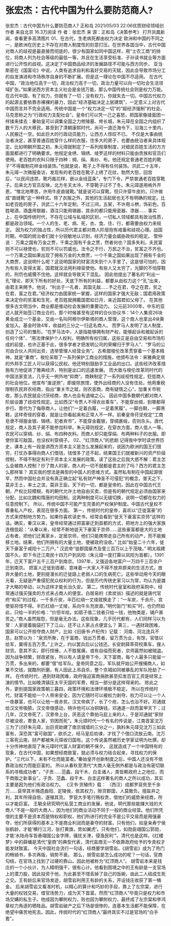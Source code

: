 # 张宏杰：古代中国为什么要防范商人?

张宏杰：古代中国为什么要防范商人?
正和岛
2021/05/03 22:06优质财经领域创作者  来自北京
16.3万阅读
作 者：张宏杰
来 源：正和岛《决策参考》
打开凤凰新闻，查看更多高清图片
01、在古代，生老病死都由权力决定
欧洲和中国的不同之一，是欧洲在历史上不存在对商人制度性的刻意打压。在世界各国当中，古代中国对商人的歧视是最直接而彻底的，很少有国家如同中国这样，用“士农工商”的排位，将商人列为社会等级的最低一等，并且在生活享受标准、子孙读书就业等方面进行公开性的歧视。这决定了中国商品经济的发展路径不可能与西方同步。
亚当·斯密在《国富论》中说，人类有追求自利和喜好交易的天赋，因此会导致市场分工的自发演进和市场秩序自身的不断扩展。但是这一理论在中国不尽适用。
在古代中国，“政治地位高于一切，政治权力高于一切，政治力量可以向一切社会生活领域扩张。”如果说西方资本主义社会是金钱万能，那么中国传统社会则是权力万能。
在古代中国，有了权力，你就有了一切；没有权力，你就失去一切。中国古代权力的起源主要依靠赤裸裸的暴力，因此“经济基础决定上层建筑”，一定意义上对古代中国而言并不完全适用。传统中国是一个“权力决定一切”的“超经济强制”的社会。马克思称之为“行政权力支配社会”。皇帝们可以凭一己之喜怒，把国家像揉面团一样揉来揉去：秦始皇可以调集全国之力修陵墓、修长城，朱元璋在全国之内组织了数千万人的大移民，甚至到了清朝康熙时代，尚可一道迁海令下，沿海三十里内，人民搬迁一空。如此巨大的行政动员能力，让西方人惊叹不已。
不仅是大事由统治者决定，甚至普通百姓穿什么样的衣服，住多大的房子，也要由统治者来具体规定。比如明朝开国之初，朱元璋就制定了一系列规章制度，对细民百姓生活的方方面面都进行了明确要求。他规定金绣、锦绣、绫罗这样的材料只能由贵族和官员们使用。老百姓的衣料只限于四种：绸、绢、素纱、布。他还规定普通老百姓的靴子“不得裁制花样金线装饰。”也就是说，靴子上不得有任何装饰。洪武二十五年，朱元璋一次微服查访，发现有的老百姓在靴子上绣了花纹，勃然大怒，回宫后，“以民间违禁，靴巧裁花样，嵌以金线蓝条”，专门下令，严禁普通老百姓穿靴子。后来北方官员反映，北方冬天太冷，不穿靴子过不了冬。朱元璋遂用格外开恩，“惟北地寒苦，许用牛皮直缝靴。”就是说可以穿靴，但只许穿牛皮的，只许做成“直缝靴”这一种样式。除了衣服之外，其他的生活起居也无不有明确的规定。比如老百姓的房子，洪武二十六年定制，不过三间，五架，不许用斗栱，饰彩色。百姓喝酒，酒盏用银器，酒注只能用锡器，其余的都只能用瓷器、漆器……
事实上，在中国传统时代，不存在公域与私域的区别，一切私人领域都具有政治性质，都是政治领域。一个人的生、老、病、死，衣、食、住、行，都需要由权力来规定。
因为权力的独占性，所以历代君主都对商人阶层抱有戒备和歧视心理。战国时期，中国的统治者们就十分锐敏地认识到，经济力量会威胁政权的稳定。
管仲说：
万乘之国有万金之贾，千乘之国有千金之贾，然者何也？国多失利。夫民富则不可以禄使也，贫则不可以罚威也。法令之不行，万民之不治，贫富之不齐也。
一个万乘之国如果出现了拥有万金的大商贾，一个千乘之国如果出现了拥有千金的大商贾，这说明什么呢？这说明国家的财富流失到个人手里了。这是很可怕的，因为有些人变得太富，国君就没法用利禄驱使他。有些人又太穷了，光脚的不怕穿鞋的，刑罚也威慑不住他。这样就会导致天下混乱。
因此他提出了著名的“利出一孔”理论，即天下所有的好处，天底下所有的利益，都要从由权力这个“孔”出来，由君主来赐予。他说，“利出于一孔者，其国无敌……予之在君，夺之在君，贫之在君，富之在君。”经济权力由国家统一掌握，这样的国家才强大无敌；国君用政策来决定你的贫富和生死，老百姓就拥戴国君如日月，亲近国君如父母了。
在其他很多古文明当中，商业都是推动社会发展的重要动力。
公元前3000年，中东的亚述人就开始签订商业合约，那个时候甚至有这样的合伙协议书：14个人集资26块黄金成立一个基金，交由一名叫阿穆尔伊斯塔的商人管理，这个商人也拿出4块黄金加入。基金时效4年，收益的三分之一归这名商人。
而罗马人发明了法人制度，创造了公司的雏形。“在罗马法中，人是指能够拥有财产权，能够起诉和被起诉的任何个体”、“用法律保护个人权利，明确所有权归属，这些正是自由交易和市场形成的前提，也许正基于此，很多学者才把发明公司的荣耀归于罗马人”、“罗马的公司由合伙人共同出资，选举管理人经营业务”。
古希腊梭伦改革贯穿着一个基本精神，就是“重商”。梭伦采取了一系列保护工商业的措施，他颁布法令：来雅典定居的外邦手工匠人可以获得公民权。他还特别鼓励手工业品的出口。这些经济改革措施有力地促进了雅典经济，特别是出口的迅速发展。
而大致与梭伦改革同时代的中国法家变法，几乎无一例外地“抑商”。商鞅制定了一系列歧视性规定，贬低商人的社会地位。他宣布“废逆旅”，即废除旅馆，使外出经商的人没有住处。他用重税限制农民弃农经商，指出“重关市之赋，则农恶商，商有疑惰之心”，加重关市税收，那么农民就会讨厌经商，商人也会有退缩之心。
因此中国多数朝代都对商人阶层设置了歧视性规定。比如西汉“令贾人不得衣丝乘车”，不能穿丝绸，到哪都得步行。晋代为了侮辱商人，让他们“一足着白履，一足着黑履”，一脚白鞋，一脚黑鞋，这样奇怪的穿着，就是让你看起来和正常人不一样。前秦皇帝苻坚规定“工商皂隶不得服金银、锦绣，犯者弃市”，不能穿金戴银，穿绸裹缎，否则杀头。唐代规定，商人及其子弟不能参加科举。朱元璋则规定，在穿衣方面，商人低人一等。农民可以穿绸、纱、绢、布四种衣料。而商人却只能穿绢、布两种料子的衣服。即使你富可敌国，也没权利穿绸子。
02、“红顶商人”的悲剧
记得我中学时读世界历史，课本上有一段是讲西方资本主义是怎么发展起来的，说因为欧洲的国王们很穷，打仗办事得向商人们借钱，钱借多了还不起，结果国王们就被新兴的资产阶级控制，不得不制定有利于资本主义发展的政策。读了这些之后我大惑不解：君主怎么会被商人控制？抄了商人的家，商人的一切不就都是君主的了吗？西方的君主怎么那样笨？
其实我的想法是典型的中国人的思维方式。虽然私有制在中国起源很早，然而中国社会并没有真正确立起“私有财产神圣不可侵犯”的概念，普天之下，莫非王土，率土之滨，莫非王臣。天下的一切，都是皇帝的。因此在中国古代王朝，产权比较模糊，有的朝代允许土地自由买卖，但是有的朝代规定必须由国家来分配，比如北魏和隋唐的均田制。这两种制度可以无缝切换，说明一切都在权力的任意控制下。
所以，传统中国不可能产生完善的产权保护制度。中国古代皇权不尊重私人产权，表现在很多方面。
第一，传统时代的皇帝，喜欢以“迁徙富豪”的方式来控制地方势力。如果你喜欢读史书，经常会看到“徙天下豪富实京师”这样的话。确实，秦汉以来，皇帝经常通过把富豪迁到首都的方式，把地方上的强大家族连根拔起：“从秦以来，经常不断地徙天下豪富于京师……这些豪富都是大的土地占有者，把他们迁离家乡，定居京师，他们只能携带走自己所有的动产，而不能搬移土地。结果，他们所拥有的大量土地，便被政府没收。” 比如“始皇二十六年，徙天下豪富于咸阳十二万户。” 汉武帝“徙郡国豪杰及訾三百万以上于茂陵。” 明太祖建国不久，即下令迁江南民十四万户到凤阳（朱元璋一度打算以凤阳为首都）。1391年，迁天下富户五千三百户到南京。1397年，又强迫各地富户一万四千三百余户迁到南京。
把富人迁徙到首都，意味着一大家人不得不放弃原来的生活方式，放弃大量的土地，更别提漫长的迁徙路上老弱人口的生病死亡。这些举动用今天的眼光看，无疑是严重侵犯民众权利的行为，但是历代传统史家习以为常，均认为是雄才大略的举动，以为这样才能长治久安。
第二，传统时代皇室和政府采购中，经常通过强买强卖的方式来占商人的便宜。白居易的《卖炭翁》描述的就是唐代官府“和买”的过程，一千多斤炭，半匹红绡一丈绫就换走了：“一车炭，千余斤，宫使驱将惜不得。半匹红绡一丈绫，系向牛头充炭直。”明代衙门“和买”时，也仍然如此，只给一半的价格：“价但半给。如扇子值二钱者只给一钱，他物类是，铺户甚苦之。”商人虽然报怨，但是毫无办法。这些现象，几乎历代都有，人们同样习以为常：人家提着脑袋打下了江山，还不让人家占点便宜么？
第三，一遇财政困难，国家可以公开掠夺商人财产。比如《旧唐书·卢杞传》记载：
河南、河北连兵不息，赵赞以为：“泉货所聚，在于富商，钱出万贯者，留万贯为业，有馀，官借以给军，冀得五百万贯。”上许之，约以罢兵后以公钱还。长安尉薛萃荷校乘车，搜人财货。意其不实，即行捞捶，人不胜冤痛，或有自缢而死者，京师嚣然如被贼盗。
因为战争频繁，财政紧张，所以有人请皇帝下令，天下富商，每个人最多只能留一万贯，多出来的，都要“借”给军队。皇帝同意之后，军队就开始公开搜捕商人，如果不交钱，就酷刑折磨，有人因此上吊自杀，整个京城如同被暴乱的军队抢劫了一样。
在传统时代，遇到财政困难，政府强迫富商捐款甚至扣发百官工资是经常上演的情节。比如晚清镇压太平天国的军费，相当一部分是这样得来的。
除此之外，更别提国家政策朝三暮四，政策环境和法律环境极不稳定。
所以在传统时代，财富不能给一个人带来安全，因为它随时可以被权力剥夺。权力可以让一个人一夜暴富，也可以让他一夜赤贫。汉文帝病了，长了个疮，怎么也治不好。邓通就给汉文帝吸脓。汉文帝很感动，特许他可以冶铜铸钱，邓通遂一跃而富甲天下；过几年，汉文帝死了，汉景帝上台，厌恶这个靠拍马屁上来的人，于是邓通就“家财尽被没收，寄食人家，穷困而死”。朱元璋时代一个有名的传说是，江南首富沈万三为了讨好朱元璋，出巨资助建了南京城墙的三分之一，孰料朱元璋见沈万三如此富有，深恐其“富可敌国”，欲杀之，经马皇后劝谏，才找了个借口流放云南。沈万三客死云南，财产都被朱元璋收归国有。这个传说虽然被历史学家证明为杜撰，却十分传神地表现了朱元璋时代富人财富的朝不保夕。
这就造成了一个中国特有的现象，在古代中国，如果想经商致富，就必须与权力结合起来，寻找权力的保护。“三代以下，未有不仕而能富者。”秦始皇开创新制度之后，中国人还没有不依靠政治权力而能巨富的。
所以从春秋至清代“大商人毫无例外都是与政治有密切联系的寻租成功者”，“子贡……范蠡、段干木、白圭诸人，类皆赖政府上之地位，而干商贩之新事业”。子贡、范蠡、段干木、白圭这样著名的商人之所以成功，其实主要是因为他们有政治权力。
《汉书·货殖传》载：
（西汉）成都罗裒赀至千余万……裒举其半赂遗曲阳、定陵侯，依其权力，赊贷郡国，人莫敢负。擅盐井之利，其年所得自倍，遂殖其货。
罗裒大手笔行贿权贵，借他们的威势来经商，所以才能巨富。
王毓全研究明代私营工商业的发展，他说，明代那些能赚大钱的大商人“不是一般的大商人，因为他们的商业活动不同于一般的商业经营。他们所凭借的主要不是资本而是特权和职权，他们所进行的完全不是公平交易而是用强豪夺，他们所获得的基本上不是商业利润而是豪夺的财富。只有他们，如皇亲寿宁侯张鹤龄，才能‘横行江河，张打黄旗，势如翼虎’。只有他们，如勋臣翊国公郭勋，才能‘水陆舟车皆悬翊国公金字牌，骚扰关津，侵渔民利’”。清代也是这样。《红楼梦》中的薛蟠是清代“皇商”的典型代表，清代盐商无一不依靠政府给予的专卖权才能发财致富。
今天中国社会流行一句话，经商要学胡雪岩。《胡雪岩》成为了热门的畅销书，多次再版，销势不衰。
那么，胡雪岩是怎么成功的呢？一句话，官商勾结，在官场上找到了过硬的靠山。因此他被称为“红顶商人”。
胡雪岩本来是钱庄的一个小伙计，为人精明强干，很有心计。他看到困境之中的王有龄是一支官场上的潜力股，因此投资于他，为此甚至不惜丢掉了自己的饭碗，由此二人结成生死之交。王有龄后来官场发迹，胡雪岩利用王有龄的关系，开设钱庄收获了第一桶金。
后来胡雪岩又看准时机，以精心的算计和巧妙的手段，靠上了左宗棠，进行大量的权钱交易，借官场势力，成为天下首富。然而“红顶商人”毕竟只是权力和市场交媾的私生子。他成因为攀附权力，败也因为攀附权力，最终成了左宗棠和李鸿章权力角逐的牺牲品。胡雪岩破产之后下场是很惨的，连基本生活都不能保障，在绝望中痛苦地死去。因此，传统时代的“红顶商人”最终其实不过是官场的“白手套”。